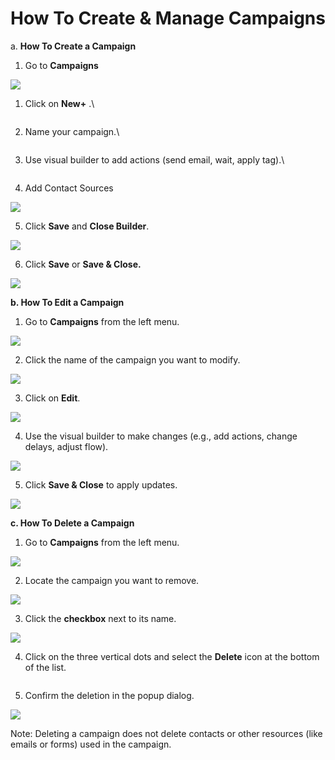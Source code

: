 # How To Create & Manage Campaigns

a. **How To Create a Campaign**

1. Go to **Campaigns**

![](https://3790142297-files.gitbook.io/~/files/v0/b/gitbook-x-prod.appspot.com/o/spaces%2FJbWd8kIN0U4a2HVR5aA6%2Fuploads%2FJt645ReldLN7TkUqtSHe%2F0.png?alt=media)

1. Click on **New+** .\


<figure><img src="https://3790142297-files.gitbook.io/~/files/v0/b/gitbook-x-prod.appspot.com/o/spaces%2FJbWd8kIN0U4a2HVR5aA6%2Fuploads%2F4mk5raB86N0B6pr0KSNo%2F1.png?alt=media" alt=""><figcaption></figcaption></figure>



2. Name your campaign.\


<figure><img src="https://3790142297-files.gitbook.io/~/files/v0/b/gitbook-x-prod.appspot.com/o/spaces%2FJbWd8kIN0U4a2HVR5aA6%2Fuploads%2Fjab7j2fDocCTrvQ2tYWh%2F2.png?alt=media" alt=""><figcaption></figcaption></figure>



3. Use visual builder to add actions (send email, wait, apply tag).\


<figure><img src="https://3790142297-files.gitbook.io/~/files/v0/b/gitbook-x-prod.appspot.com/o/spaces%2FJbWd8kIN0U4a2HVR5aA6%2Fuploads%2FzUJ9jyBBIUEh5DkzBumA%2F3.png?alt=media" alt=""><figcaption></figcaption></figure>



4. Add Contact Sources

![](https://3790142297-files.gitbook.io/~/files/v0/b/gitbook-x-prod.appspot.com/o/spaces%2FJbWd8kIN0U4a2HVR5aA6%2Fuploads%2FiIhxHD3mttU6a52Xg6bX%2F4.png?alt=media)



5. Click **Save** and **Close Builder**.

![](https://3790142297-files.gitbook.io/~/files/v0/b/gitbook-x-prod.appspot.com/o/spaces%2FJbWd8kIN0U4a2HVR5aA6%2Fuploads%2FDS0uxBHApSJU3IBaKpzP%2F5.png?alt=media)

6. Click **Save** or **Save & Close.**

![](https://3790142297-files.gitbook.io/~/files/v0/b/gitbook-x-prod.appspot.com/o/spaces%2FJbWd8kIN0U4a2HVR5aA6%2Fuploads%2FKJ31BwPmQcUf3bRKnFOA%2F6.png?alt=media)



**b. How To Edit a Campaign**

1. Go to **Campaigns** from the left menu.

![](https://3790142297-files.gitbook.io/~/files/v0/b/gitbook-x-prod.appspot.com/o/spaces%2FJbWd8kIN0U4a2HVR5aA6%2Fuploads%2FP8VHPINZ0DeBOYf3LirN%2F7.png?alt=media)



2. Click the name of the campaign you want to modify.

![](https://3790142297-files.gitbook.io/~/files/v0/b/gitbook-x-prod.appspot.com/o/spaces%2FJbWd8kIN0U4a2HVR5aA6%2Fuploads%2FQfpqNGQN24MLzhO9tUd7%2F8.png?alt=media)

3. Click on **Edit**.

![](https://3790142297-files.gitbook.io/~/files/v0/b/gitbook-x-prod.appspot.com/o/spaces%2FJbWd8kIN0U4a2HVR5aA6%2Fuploads%2F7BEtsXvYofsfSX1jBXDw%2F9.png?alt=media)

4. Use the visual builder to make changes (e.g., add actions, change delays, adjust flow).

![](https://3790142297-files.gitbook.io/~/files/v0/b/gitbook-x-prod.appspot.com/o/spaces%2FJbWd8kIN0U4a2HVR5aA6%2Fuploads%2FxGMMNAI2DTK80YbYeIlK%2F10.png?alt=media)

5. Click **Save & Close** to apply updates.

![](https://3790142297-files.gitbook.io/~/files/v0/b/gitbook-x-prod.appspot.com/o/spaces%2FJbWd8kIN0U4a2HVR5aA6%2Fuploads%2FDk00uTkwCqiSlOzZIMZ5%2F11.png?alt=media)



**c. How To Delete a Campaign**

1. Go to **Campaigns** from the left menu.

![](https://3790142297-files.gitbook.io/~/files/v0/b/gitbook-x-prod.appspot.com/o/spaces%2FJbWd8kIN0U4a2HVR5aA6%2Fuploads%2Fby1z8rb0TXVhqyaeBSKy%2F12.png?alt=media)

2. Locate the campaign you want to remove.

![](https://3790142297-files.gitbook.io/~/files/v0/b/gitbook-x-prod.appspot.com/o/spaces%2FJbWd8kIN0U4a2HVR5aA6%2Fuploads%2F0zjchJ4eMMq2s7t3UMSI%2F13.png?alt=media)

3. Click the **checkbox** next to its name.

![](https://3790142297-files.gitbook.io/~/files/v0/b/gitbook-x-prod.appspot.com/o/spaces%2FJbWd8kIN0U4a2HVR5aA6%2Fuploads%2FHYyF3TKiw7XKDZh9vszt%2F14.png?alt=media)

4. Click on the three vertical dots and select the **Delete** icon at the bottom of the list.

<figure><img src="https://lh7-rt.googleusercontent.com/docsz/AD_4nXeBb568Wk-bINH6muQ2kWCTIUbYZC9C18rTbNB5BkFWBvgAehzBVU66H1f9RrKik_VHYCzi-3HOPQ7hiU4R-d4LOx2n1q9sdJaxAo7ONL-azNfdM-H1yIfbFueGDiLR0Kz9FJIndw?key=P9SdkmUJWUBxWMasdqVo2Q" alt=""><figcaption></figcaption></figure>

5. Confirm the deletion in the popup dialog.

![](https://3790142297-files.gitbook.io/~/files/v0/b/gitbook-x-prod.appspot.com/o/spaces%2FJbWd8kIN0U4a2HVR5aA6%2Fuploads%2FHcy9H07Mz5ga90X3M6vG%2F16.png?alt=media)

Note: Deleting a campaign does not delete contacts or other resources (like emails or forms) used in the campaign.
